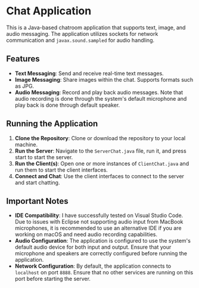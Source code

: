 # Chat Application

This is a Java-based chatroom application that supports text, image, and audio messaging. The application utilizes sockets for network communication and `javax.sound.sampled` for audio handling.

## Features

- **Text Messaging**: Send and receive real-time text messages.
- **Image Messaging**: Share images within the chat. Supports formats such as JPG.
- **Audio Messaging**: Record and play back audio messages. Note that audio recording is done through the system's default microphone and play back is done through default speaker.

## Running the Application

1. **Clone the Repository**: Clone or download the repository to your local machine.
2. **Run the Server**: Navigate to the `ServerChat.java` file, run it, and press start to start the server.
3. **Run the Client(s)**: Open one or more instances of `ClientChat.java` and run them to start the client interfaces.
4. **Connect and Chat**: Use the client interfaces to connect to the server and start chatting.

## Important Notes

- **IDE Compatibility**: I have successfully tested on Visual Studio Code. Due to issues with Eclipse not supporting audio input from MacBook microphones, it is recommended to use an alternative IDE if you are working on macOS and need audio recording capabilities.
- **Audio Configuration**: The application is configured to use the system's default audio device for both input and output. Ensure that your microphone and speakers are correctly configured before running the application.
- **Network Configuration**: By default, the application connects to `localhost` on port `8888`. Ensure that no other services are running on this port before starting the server.

